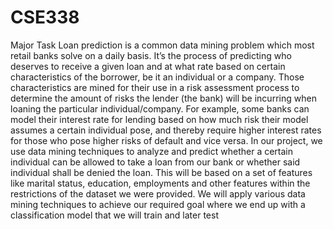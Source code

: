 # CSE338
Major Task
Loan prediction is a common data mining problem which most retail banks solve on a 
daily basis. It’s the process of predicting who deserves to receive a given loan and at what 
rate based on certain characteristics of the borrower, be it an individual or a company. 
Those characteristics are mined for their use in a risk assessment process to determine 
the amount of risks the lender (the bank) will be incurring when loaning the particular 
individual/company. For example, some banks can model their interest rate for lending 
based on how much risk their model assumes a certain individual pose, and thereby 
require higher interest rates for those who pose higher risks of default and vice versa.
In our project, we use data mining techniques to analyze and predict whether a certain 
individual can be allowed to take a loan from our bank or whether said individual shall be 
denied the loan. This will be based on a set of features like marital status, education, 
employments and other features within the restrictions of the dataset we were provided. 
We will apply various data mining techniques to achieve our required goal where we end 
up with a classification model that we will train and later test
